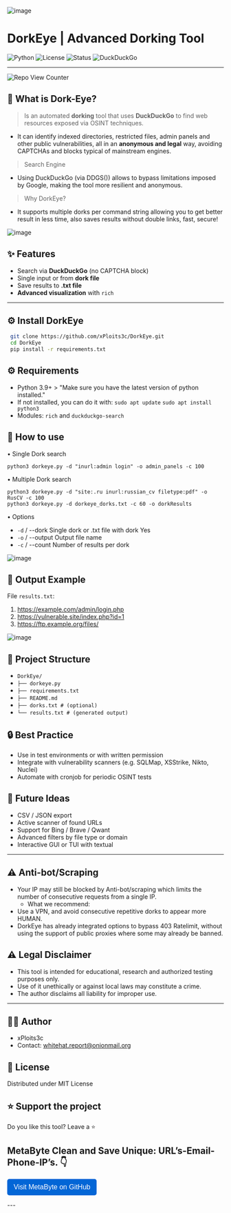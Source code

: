 ![image](https://github.com/user-attachments/assets/989dc234-2c32-4280-9165-42ebd87b53bc)

# DorkEye | Advanced Dorking Tool 
![Python](https://img.shields.io/badge/python-3.8%2B-blue.svg) 
![License](https://img.shields.io/badge/license-MIT-green.svg) 
![Status](https://img.shields.io/badge/status-Stable-brightgreen.svg) 
![DuckDuckGo](https://img.shields.io/badge/search-DuckDuckGo-orange.svg)

---
![Repo View Counter](https://profile-counter.glitch.me/DorkEye/count.svg)

## 🧠 What is Dork-Eye?
> Is an automated **dorking** tool that uses **DuckDuckGo** to find web resources exposed via OSINT techniques.
-  It can identify indexed directories, restricted files, admin panels and other public vulnerabilities, all in an **anonymous and legal** way, avoiding CAPTCHAs and blocks typical of mainstream engines.
> Search Engine
-  Using DuckDuckGo (via DDGS()) allows to bypass limitations imposed by Google, making the tool more resilient and anonymous.
> Why DorkEye?
-  It supports multiple dorks per command string allowing you to get better result in less time, also saves results without double links, fast, secure!

![image](https://github.com/user-attachments/assets/d2d9699b-f649-47c6-9fc2-7ac1a6213ba0)



## ✨ Features

- Search via **DuckDuckGo** (no CAPTCHA block)
- Single input or from **dork file**
- Save results to **.txt file**
- **Advanced visualization** with `rich`

---

## ⚙️ Install DorkEye 
```bash
 git clone https://github.com/xPloits3c/DorkEye.git
 cd DorkEye
 pip install -r requirements.txt
```
## ⚙️ Requirements

- Python 3.9+ > "Make sure you have the latest version of python installed."
-  If not installed, you can do it with:
       `sudo apt update`
       `sudo apt install python3`
- Modules:
 `rich` and `duckduckgo-search`

## 🚀 How to use

•  Single Dork search
```
python3 dorkeye.py -d "inurl:admin login" -o admin_panels -c 100
```
•  Multiple Dork search
```
python3 dorkeye.py -d "site:.ru inurl:russian_cv filetype:pdf" -o RusCV -c 100
python3 dorkeye.py -d dorkeye_dorks.txt -c 60 -o dorkResults
```
•  Options
 - `-d` / --dork Single dork or .txt file with dork Yes
 - `-o` / --output Output file name
 - `-c` / --count Number of results per dork 

![image](https://github.com/user-attachments/assets/3773f7d4-60a4-4a70-90c6-5b44b5281d3f)


## 📂 Output Example
 File `results.txt`:

1. https://example.com/admin/login.php
2. https://vulnerable.site/index.php?id=1
3. https://ftp.example.org/files/

![image](https://github.com/user-attachments/assets/790f4edf-1ec7-4dcc-8735-2adbf4766eb5)

## 📌 Project Structure

- `DorkEye/`
- `├── dorkeye.py`
- `├── requirements.txt`
- `├── README.md`
- `├── dorks.txt # (optional)`
- `└── results.txt # (generated output)`

## 🔒 Best Practice
- Use in test environments or with written permission
- Integrate with vulnerability scanners (e.g. SQLMap, XSStrike, Nikto, Nuclei)
- Automate with cronjob for periodic OSINT tests

## 🧩 Future Ideas
- CSV / JSON export
- Active scanner of found URLs
- Support for Bing / Brave / Qwant
- Advanced filters by file type or domain
- Interactive GUI or TUI with textual

---

## ⚠️ Anti-bot/Scraping
-   Your IP may still be blocked by Anti-bot/scraping which limits the number of consecutive requests from a single IP.
    - What we recommend:
-   Use a VPN, and avoid consecutive repetitive dorks to appear more HUMAN.
-   DorkEye has already integrated options to bypass 403 Ratelimit, without using the support of public proxies where some may already be banned.

## ⚠️ Legal Disclaimer

-  This tool is intended for educational, research and authorized testing purposes only.
-  Use of it unethically or against local laws may constitute a crime.
-  The author disclaims all liability for improper use.

---


## 🧑‍💻 Author

- xPloits3c
- Contact: whitehat.report@onionmail.org

## 📜 License
Distributed under MIT License

## ⭐ Support the project
Do you like this tool? Leave a ⭐

## **MetaByte** Clean and Save Unique: URL’s-Email-Phone-IP’s. 👇
<p><a href="https://github.com/xPloits3c/MetaByte" target="_blank">
  <button style="padding:10px 15px; font-size:16px; background-color:#0366d6; color:white; border:none; border-radius:5px;">
    Visit MetaByte on GitHub
  </button>
</a></p>
---
